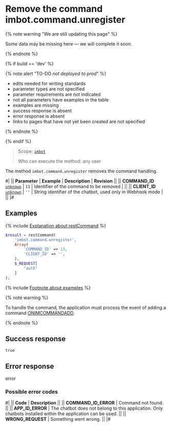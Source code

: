 # Remove the command imbot.command.unregister

{% note warning "We are still updating this page" %}

Some data may be missing here — we will complete it soon.

{% endnote %}

{% if build == 'dev' %}

{% note alert "TO-DO _not deployed to prod_" %}

- edits needed for writing standards
- parameter types are not specified
- parameter requirements are not indicated
- not all parameters have examples in the table
- examples are missing
- success response is absent
- error response is absent
- links to pages that have not yet been created are not specified

{% endnote %}

{% endif %}

> Scope: [`imbot`](../../scopes/permissions.md)
>
> Who can execute the method: any user

The method `imbot.command.unregister` removes the command handling.

#|
|| **Parameter** | **Example** | **Description** | **Revision** ||
|| **COMMAND_ID**
[`unknown`](../../data-types.md) | `13` | Identifier of the command to be removed | ||
|| **CLIENT_ID**
[`unknown`](../../data-types.md) | `''` | String identifier of the chatbot, used only in Webhook mode | ||
|#

## Examples

{% include [Explanation about restCommand](../_includes/rest-command.md) %}

```php
$result = restCommand(
    'imbot.command.unregister',
    Array(
        'COMMAND_ID' => 13,
        'CLIENT_ID' => '',
    ),
    $_REQUEST[
        "auth"
    ]
);
```

{% include [Footnote about examples](../../../_includes/examples.md) %}

{% note warning %}

To handle the command, the application must process the event of adding a command [ONIMCOMMANDADD](./events/index.md).

{% endnote %}

## Success response

`true`

## Error response

error

### Possible error codes

#|
|| **Code** | **Description** ||
|| **COMMAND_ID_ERROR** | Command not found. ||
|| **APP_ID_ERROR** | The chatbot does not belong to this application. Only chatbots installed within the application can be used. ||
|| **WRONG_REQUEST** | Something went wrong. ||
|#